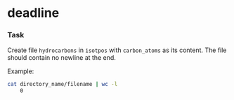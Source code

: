 # deadline

### Task

Create file `hydrocarbons` in `isotpos` with `carbon_atoms` as its content. The file should contain no newline at the end.

Example:

```sh
cat directory_name/filename | wc -l
    0
```
